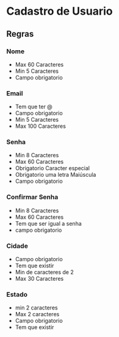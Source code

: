 # Cadastro de Usuario
## Regras
### Nome
-  Max 60 Caracteres
-  Min 5 Caracteres
-  Campo obrigatorio
### Email
-  Tem que ter @
-  Campo obrigatorio
-  Min 5 Caracteres
-  Max 100 Caracteres
### Senha
-  Min 8 Caracteres
-  Max 60 Caracteres
-  Obrigatorio Caracter especial
-  Obrigatorio uma letra Maiúscula
-  Campo obrigatorio
### Confirmar Senha
-  Min 8 Caracteres
-  Max 60 Caracteres
-  Tem que ser igual a senha
-  campo obrigatorio
### Cidade
-  Campo obrigatorio
-  Tem que existir
-  Min de caracteres de 2
-  Max 30 Caracteres
### Estado
-  min 2 caracteres
-  Max 2 caracteres
-  Campo obrigatorio
-  Tem que existir